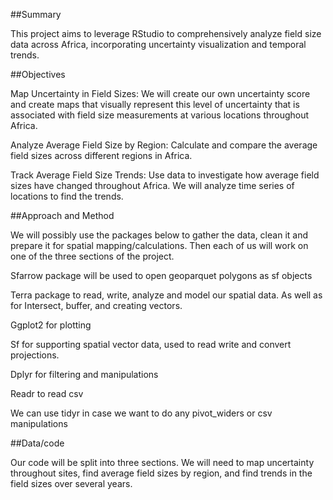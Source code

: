 ##Summary

This project aims to leverage RStudio to comprehensively analyze field size data across Africa, incorporating uncertainty visualization and temporal trends.

##Objectives

Map Uncertainty in Field Sizes: We will create our own uncertainty score and create maps that visually represent this level of uncertainty that is associated with field size measurements at various locations throughout Africa.

Analyze Average Field Size by Region: Calculate and compare the average field sizes across different regions in Africa.

Track Average Field Size Trends: Use data to investigate how average field sizes have changed throughout Africa. We will analyze time series of locations to find the trends.

##Approach and Method

We will possibly use the packages below to gather the data, clean it and prepare it for spatial mapping/calculations. Then each of us will work on one of the three sections of the project.

Sfarrow package will be used to open geoparquet polygons as sf objects

Terra package to read, write, analyze and model our spatial data. As well as for Intersect, buffer, and creating vectors.

Ggplot2 for plotting

Sf for supporting spatial vector data, used to read write and convert projections.

Dplyr for filtering and manipulations

Readr to read csv

We can use tidyr in case we want to do any pivot_widers or csv manipulations

##Data/code

Our code will be split into three sections. We will need to map uncertainty throughout sites, find average field sizes by region, and find trends in the field sizes over several years.
